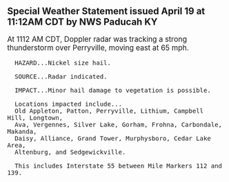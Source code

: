 <p>
   <h2>Special Weather Statement issued April 19 at 11:12AM CDT by NWS Paducah KY</h2>
   <div style="font-size:120%">At 1112 AM CDT, Doppler radar was tracking a strong thunderstorm over
      Perryville, moving east at 65 mph.
      
      HAZARD...Nickel size hail.
      
      SOURCE...Radar indicated.
      
      IMPACT...Minor hail damage to vegetation is possible.
      
      Locations impacted include...
      Old Appleton, Patton, Perryville, Lithium, Campbell Hill, Longtown,
      Ava, Vergennes, Silver Lake, Gorham, Frohna, Carbondale, Makanda,
      Daisy, Alliance, Grand Tower, Murphysboro, Cedar Lake Area,
      Altenburg, and Sedgewickville.
      
      This includes Interstate 55 between Mile Markers 112 and 139.
   </div>
</p>